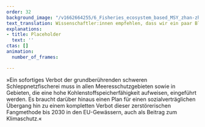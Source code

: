 ```yaml
---
order: 32
background_image: "/v1662664255/6_Fisheries_ecosystem_based_MSY_zhan-zhang-unsplash_ihlwfx_an3scc.jpg"
text_translation: Wissenschaftler:innen empfehlen, dass wir ein paar Blätter abknipsen. Politiker:innen erlauben, dass wir die Zweige kappen. Und in echt sägen wir den Ast ab, auf dem wir sitzen.
explanations:
- title: Placeholder
  text: ''
ctas: []
animation:
  number_of_frames: 

---
```

»Ein sofortiges Verbot der grundberührenden schweren Schleppnetzfischerei muss in allen Meeresschutzgebieten sowie in Gebieten, die eine hohe Kohlenstoffspeicherfähigkeit aufweisen, eingeführt werden. Es braucht darüber hinaus einen Plan für einen sozialverträglichen Übergang hin zu einem kompletten Verbot dieser zerstörerischen Fangmethode bis 2030 in den EU-Gewässern, auch als Beitrag zum Klimaschutz.«